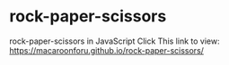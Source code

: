 # rock-paper-scissors
rock-paper-scissors in JavaScript
Click This link to view: https://macaroonforu.github.io/rock-paper-scissors/
